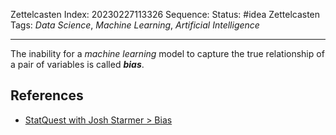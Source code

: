 Zettelcasten Index: 20230227113326
Sequence:
Status: #idea
Zettelcasten Tags: *Data Science*, *Machine Learning*, *Artificial Intelligence*

---

The inability for a *machine learning* model to capture the true relationship of a pair of variables is called ***bias***. 

## References

* [StatQuest with Josh Starmer > Bias](../references/StatQuest%20with%20Josh%20Starmer.md#bias)
